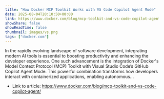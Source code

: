 ```yaml
---
title: "How Docker MCP Toolkit Works with VS Code Copilot Agent Mode"
date: 2025-08-04T20:10:50+00:00
link: https://www.docker.com/blog/mcp-toolkit-and-vs-code-copilot-agent/
showShare: false
showReadTime: false
thumbnail: images/vs.png
tags: ["docker.com"]
---
```

In the rapidly evolving landscape of software development, integrating modern AI tools is essential to boosting productivity and enhancing the developer experience. One such advancement is the integration of Docker's Model Context Protocol (MCP) Toolkit with Visual Studio Code’s GitHub Copilot Agent Mode. This powerful combination transforms how developers interact with containerized applications, enabling autonomous...

- Link to article: https://www.docker.com/blog/mcp-toolkit-and-vs-code-copilot-agent/